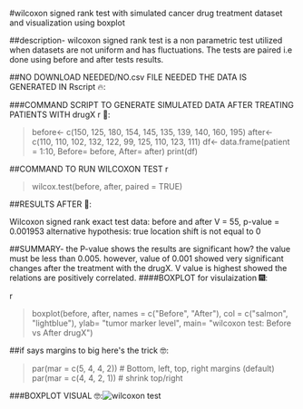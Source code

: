 #wilcoxon signed rank test with simulated cancer drug treatment dataset and visualization using boxplot

##description- wilcoxon signed rank test is a non parametric test utilized when datasets are not uniform and has fluctuations. The tests are paired i.e done using before and after tests results.

##NO DOWNLOAD NEEDED/NO.csv FILE NEEDED THE DATA IS GENERATED IN Rscript 🔥:

###COMMAND SCRIPT TO GENERATE SIMULATED DATA AFTER TREATING PATIENTS WITH drugX
r 🥅:
> before<- c(150, 125, 180, 154, 145, 135, 139, 140, 160, 195) 
> after<- c(110, 110, 102, 132, 122, 99, 125, 110, 123, 111)
> df<- data.frame(patient = 1:10, Before= before, After= after)
> print(df)



##COMMAND TO RUN WILCOXON TEST
r
> wilcox.test(before, after, paired = TRUE)

##RESULTS AFTER 🎉:

Wilcoxon signed rank exact test
data:  before and after
V = 55, p-value = 0.001953
alternative hypothesis: true location shift is not equal to 0

##SUMMARY- the P-value shows the results are significant how? the value must be less than 0.005. however, value of 0.001 showed very significant changes after the treatment with the drugX. V value is highest showed the relations are positively correlated. 
####BOXPLOT for visulaization 🎆:

r
> boxplot(before, after, names = c("Before", "After"), col = c("salmon", "lightblue"), ylab= "tumor marker level", main= "wilcoxon test: Before vs After drugX")

##if says margins to big here's the trick 🤓:
> par(mar = c(5, 4, 4, 2))  # Bottom, left, top, right margins (default)
> par(mar = c(4, 4, 2, 1))  # shrink top/right

###BOXPLOT VISUAL
🤓:![wilcoxon test](https://github.com/user-attachments/assets/8e3ae23e-e566-4e0b-86c2-27790f797068)

